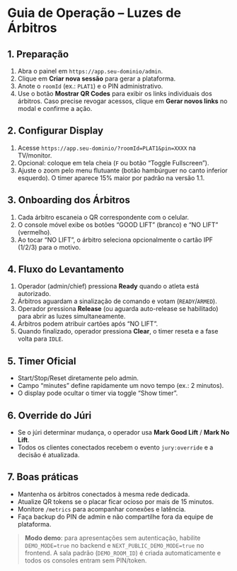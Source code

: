 # Guia de Operação – Luzes de Árbitros

## 1. Preparação

1. Abra o painel em `https://app.seu-dominio/admin`.
2. Clique em **Criar nova sessão** para gerar a plataforma.
3. Anote o `roomId` (ex.: `PLAT1`) e o PIN administrativo.
4. Use o botão **Mostrar QR Codes** para exibir os links individuais dos árbitros. Caso precise revogar acessos, clique em **Gerar novos links** no modal e confirme a ação.

## 2. Configurar Display

1. Acesse `https://app.seu-dominio/?roomId=PLAT1&pin=XXXX` na TV/monitor.
2. Opcional: coloque em tela cheia (`F` ou botão “Toggle Fullscreen”).
3. Ajuste o zoom pelo menu flutuante (botão hambúrguer no canto inferior esquerdo). O timer aparece 15% maior por padrão na versão 1.1.

## 3. Onboarding dos Árbitros

1. Cada árbitro escaneia o QR correspondente com o celular.
2. O console móvel exibe os botões “GOOD LIFT” (branco) e “NO LIFT” (vermelho).
3. Ao tocar “NO LIFT”, o árbitro seleciona opcionalmente o cartão IPF (1/2/3) para o motivo.

## 4. Fluxo do Levantamento

1. Operador (admin/chief) pressiona **Ready** quando o atleta está autorizado.
2. Árbitros aguardam a sinalização de comando e votam (`READY`/`ARMED`).
3. Operador pressiona **Release** (ou aguarda auto-release se habilitado) para abrir as luzes simultaneamente.
4. Árbitros podem atribuir cartões após “NO LIFT”.
5. Quando finalizado, operador pressiona **Clear**, o timer reseta e a fase volta para `IDLE`.

## 5. Timer Oficial

- Start/Stop/Reset diretamente pelo admin.
- Campo “minutes” define rapidamente um novo tempo (ex.: 2 minutos).
- O display pode ocultar o timer via toggle “Show timer”.

## 6. Override do Júri

- Se o júri determinar mudança, o operador usa **Mark Good Lift** / **Mark No Lift**.
- Todos os clientes conectados recebem o evento `jury:override` e a decisão é atualizada.

## 7. Boas práticas

- Mantenha os árbitros conectados à mesma rede dedicada.
- Atualize QR tokens se o placar ficar ocioso por mais de 15 minutos.
- Monitore `/metrics` para acompanhar conexões e latência.
- Faça backup do PIN de admin e não compartilhe fora da equipe de plataforma.

> **Modo demo**: para apresentações sem autenticação, habilite `DEMO_MODE=true` no backend e `NEXT_PUBLIC_DEMO_MODE=true` no frontend. A sala padrão (`DEMO_ROOM_ID`) é criada automaticamente e todos os consoles entram sem PIN/token.
